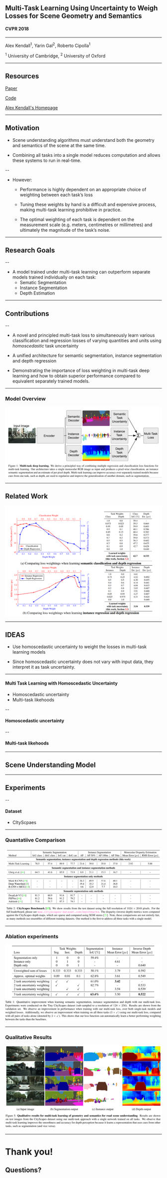 
## Multi-Task Learning Using Uncertainty to Weigh Losses for Scene Geometry and Semantics

#### CVPR 2018

---

Alex Kendall<sup>1</sup>, Yarin Gal<sup>2</sup>, Roberto Cipolla<sup>1</sup>

<sup>1</sup> University of Cambridge, <sup>2</sup> University of Oxford

---

## Resources

[Paper](https://arxiv.org/pdf/1705.07115.pdf)

[Code](https://github.com/yaringal/multi-task-learning-example)

[Alex Kendall's Homepage](https://alexgkendall.com/research/)

---

##  Motivation

- Scene understanding algorithms must understand both the geometry and
semantics of the scene at the same time.

- Combining all tasks into a single model reduces computation and allows these systems to run in real-time.

--

- However:

  * Performance is highly dependent on an appropriate choice of weighting between each task’s loss

  * Tuning these weights by hand is a difficult and expensive process, making multi-task learning prohibitive in practice.
  
  * The optimal weighting of each task is dependent on the measurement scale (e.g. meters, centimetres or millimetres) and ultimately the magnitude of the task’s noise.

---

## Research Goals

--

- A model trained under multi-task learning can outperform separate models trained individually on each task:
  * Sematic Segmentation
  * Instance Segmentation
  * Depth Estimation

---

## Contributions

--

* A novel and principled multi-task loss to simultaneously learn various classification and regression losses of varying quantities and units using *homoscedastic* task uncertainty

* A unified architecture for semantic segmentation, instance segmentation and depth regression

* Demonstrating the importance of loss weighting in multi-task deep learning and how to obtain superior performance compared to equivalent separately trained models.

---

### Model Overview

![overview](assets/network.png)<!-- .element height="80%" width="80%" -->

---

## Related Work

![overview](assets/ablation.png)<!-- .element height="80%" width="80%" -->

---

## IDEAS

- Use homoscedastic uncertainty to weight the losses in multi-task learning models

- Since homoscedastic uncertainty does not vary with input data, they interpret it as task uncertainty. 

---

#### Multi Task Learning with Homoscedastic Uncertainty

- Homoscedastic uncertainty
- Multi-task likehoods

--

#### Homoscedastic uncertainty

--

#### Multi-task likehoods 

---

## Scene Understanding Model

---

## Experiments

--

#### Dataset

- CItyScpaes

---

### Quantatiive Comparison

![results](assets/comparison.png)<!-- .element height="70%" width="70%" -->

---

### Ablation experiments

![results](assets/comparison_1.png)<!-- .element height="50%" width="50%" -->

---

### Qualitative Results

![results](assets/results.png)<!-- .element height="70%" width="70%" -->

---

# Thank you! 
## Questions?